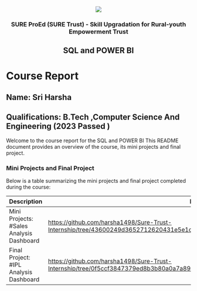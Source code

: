 <!-- PROJECT LOGO -->
<br />

<div align="center">
   <img src='https://user-images.githubusercontent.com/73131499/166115643-d3187f47-d38f-41b2-ae42-5ecbbc60de14.png' />


<h3 align="center">SURE ProEd (SURE Trust) - Skill Upgradation for Rural-youth Empowerment Trust</h3>
  <h2>  SQL and POWER BI </h2>
</div>

# Course Report

## Name: Sri Harsha

## Qualifications: B.Tech ,Computer Science And Engineering (2023 Passed ) 

Welcome to the course report for the SQL and POWER BI This README document provides an overview of the course, its mini projects and final project.

### Mini Projects and Final Project

Below is a table summarizing the mini projects and final project completed during the course:

| Description                                | Link                                    |
|------------------------------------------- |-----------------------------------------|
| Mini Projects: #Sales Analysis Dashboard    |  https://github.com/harsha1498/Sure-Trust-Internship/tree/43600249d3652712620431e5e1c7879aa86d3945/Power%20BI%20Mini%20Project                     |
| Final Project: #IPL Analysis Dashboard      | https://github.com/harsha1498/Sure-Trust-Internship/tree/0f5ccf3847379ed8b3b80a0a7a89ccb2f292ebc8/Power%20BI%20Capstone%20Project                          |
